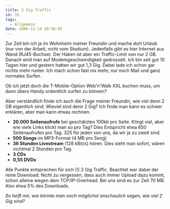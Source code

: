 ```yaml
---
title: 2 Gig Traffic
id: 33
tags:
  - Allgemein
date: 2006-12-14 10:56:05
---
```


Zur Zeit bin ich ja im Wohnheim meiner Freundin und mache dort Urlaub (nur von der Arbeit, nicht vom Studium). Jedenfalls gibt es hier Internet aus Wand (RJ45-Buchse). Der Haken ist aber ein Traffic-Limit von nur 2 GB. Danach wird man auf Modemgeschwindigkeit gedrosselt. Ich bin seit gut 10 Tagen hier und gestern hatten wir gut 1,3 Gig. Dabei lade ich schon gar nichts mehr runter. Ich mach schon fast nix mehr, nur noch Mail und ganz normales Surfen.

Ob ich jetzt doch die T-Mobile-Option Web'n'Walk XXL buchen muss, um dann übers Handy ordentlich surfen zu können?

Aber verständlich finde ich auch die Frage meiner Freundin, wie viel denn 2 GB eigentlich sind. Wieviel sind denn 2 Gig? Ich finde man kann es schwer erklären, aber man kann etwas rechnen:

*   **20.000 Seitenaufrufe** bei geschätzten 100kb pro Seite. Klingt viel, aber wie viele Links klickt man so pro Tag? Dies Entspricht etwa 650 Seitenaufrufen pro Tag. 325 für jeden von uns, da wir ja zu zweit sind.
*   **500 Songs** im MP3-Format (4 MB pro Song)
*   **36 Stunden Livestream** (128 kBit/s)&nbsp;hören. Dies sieht man sofort, wären nichtmal 2 Stunden pro Tag.
*   **3 CDs**
*   **0,55 DVDs**&nbsp; 

Alle Punkte entsprechen für sich (!) 2 Gig Traffic. Beachtet war dabei der reine Download. Nicht zu vergessen, dass auch immer Upload dazu kommt, schon alleine wegen dem TCP/IP-Overhead. Bei uns sind es zur Zeit 70 MB. Also etwa 5% des Downloads.

_So helft mir, wie könnte man noch möglichst anschaulich sagen, wie viel 2 Gig sind?_
